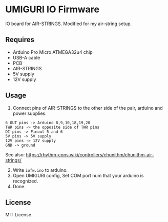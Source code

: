 # UMIGURI IO Firmware
IO board for AIR-STRINGS. Modified for my air-string setup.

## Requires
- Arduino Pro Micro ATMEGA32u4 chip
- USB-A cable
- PCB
- AIR-STRINGS
- 5V supply
- 12V supply

## Usage
1. Connect pins of AIR-STRINGS to the other side of the pair, arduino and power supplies.
```
6 OUT pins -> Arduino 8,9,10,18,19,20
TWR pins -> the opposite side of TWR pins
DI pins -> Pinout 5 and 6
5V pins -> 5V supply
12V pins -> 12V supply
GND -> ground
```
See also: https://rhythm-cons.wiki/controllers/chunithm/chunithm-air-strings/

2. Write `iofw.ino` to arduino.
3. Open UMIGURI config, Set COM port num that your arduino is recognized.
4. Done.

## License
MIT License



